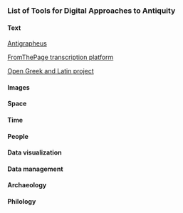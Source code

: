 ### List of Tools for Digital Approaches to Antiquity

#### Text

[Antigrapheus](https://dcthree.github.io/antigrapheus/)

[FromThePage transcription platform](https://fromthepage.lib.utexas.edu)

[Open Greek and Latin project](http://www.dh.uni-leipzig.de/wo/projects/open-greek-and-latin-project/)

#### Images
#### Space
#### Time
#### People
#### Data visualization
#### Data management
#### Archaeology
#### Philology
